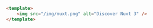 <!--
 * @Author: error: error: git config user.name & please set dead value or install git && error: git config user.email & please set dead value or install git & please set dead value or install git
 * @Date: 2023-07-20 15:31:18
 * @LastEditors: error: error: git config user.name & please set dead value or install git && error: git config user.email & please set dead value or install git & please set dead value or install git
 * @LastEditTime: 2023-07-20 15:31:38
 * @Description:
 * @FilePath: /nuxt3-project/public/README.md
-->

```html
<template>
    <img src="/img/nuxt.png" alt="Discover Nuxt 3" />
</template>
```
